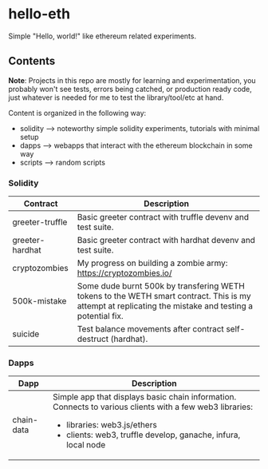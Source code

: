 # hello-eth

Simple "Hello, world!" like ethereum related experiments. 


## Contents

__Note__: Projects in this repo are mostly for learning and experimentation, you probably won't see tests, errors being catched, or production ready code, just whatever is needed for me to test the library/tool/etc at hand.

Content is organized in the following way:
- solidity --> noteworthy simple solidity experiments, tutorials with minimal setup
- dapps --> webapps that interact with the ethereum blockchain in some way
- scripts --> random scripts

### Solidity

| Contract  | Description |
| ------------- | ------------- |
| greeter-truffle | Basic greeter contract with truffle devenv and test suite. |
| greeter-hardhat | Basic greeter contract with hardhat devenv and test suite. |
| cryptozombies | My progress on building a zombie army: https://cryptozombies.io/ |
| 500k-mistake | Some dude burnt 500k by transfering WETH tokens to the WETH smart contract. This is my attempt at replicating the mistake and testing a potential fix. |
| suicide | Test balance movements after contract self-destruct (hardhat). |

### Dapps

| Dapp  | Description |
| ------------- | ------------- |
| chain-data  | Simple app that displays basic chain information. Connects to various clients with a few web3 libraries: <ul><li>libraries: web3.js/ethers</li><li>clients: web3, truffle develop, ganache, infura, local node</li>  |
